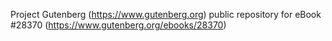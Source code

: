 Project Gutenberg (https://www.gutenberg.org) public repository for eBook #28370 (https://www.gutenberg.org/ebooks/28370)
